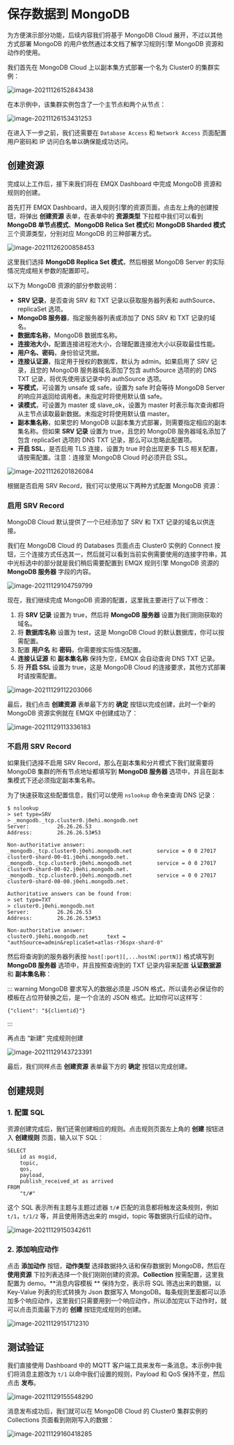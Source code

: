 # 保存数据到 MongoDB

为方便演示部分功能，后续内容我们将基于 MongoDB Cloud 展开，不过以其他方式部署 MongoDB 的用户依然通过本文档了解学习规则引擎 MongoDB 资源和动作的使用。

我们首先在 MongoDB Cloud 上以副本集方式部署一个名为 Cluster0 的集群实例：

![image-20211126152843438](./assets/rule-engine/mongo_data_to_store1.png)

在本示例中，该集群实例包含了一个主节点和两个从节点：

![image-20211126153431253](./assets/rule-engine/mongo_data_to_store2.png)

在进入下一步之前，我们还需要在 `Database Access` 和 `Network Access` 页面配置用户密码和 IP 访问白名单以确保能成功访问。

## 创建资源

完成以上工作后，接下来我们将在 EMQX Dashboard 中完成 MongoDB 资源和规则的创建。

首先打开 EMQX Dashboard，进入规则引擎的资源页面，点击左上角的创建按钮，将弹出 **创建资源** 表单，在表单中的 **资源类型** 下拉框中我们可以看到 **MongoDB 单节点模式**、**MongoDB Relica Set 模式**和 **MongoDB Sharded 模式**三个资源类型，分别对应 MongoDB 的三种部署方式。

![image-20211126200858453](./assets/rule-engine/mongo_data_to_store3.png)

这里我们选择 **MongoDB Replica Set 模式**，然后根据 MongoDB Server 的实际情况完成相关参数的配置即可。

以下为 MongoDB 资源的部分参数说明：

- **SRV 记录**，是否查询 SRV 和 TXT 记录以获取服务器列表和 authSource、replicaSet 选项。
- **MongoDB 服务器**，指定服务器列表或添加了 DNS SRV 和 TXT 记录的域名。
- **数据库名称**，MongoDB 数据库名称。
- **连接池大小**，配置连接进程池大小，合理配置连接池大小以获取最佳性能。
- **用户名、密码**，身份验证凭据。
- **连接认证源**，指定用于授权的数据库，默认为 admin。如果启用了 SRV 记录，且您的 MongoDB 服务器域名添加了包含 authSource 选项的的 DNS TXT 记录，将优先使用该记录中的 authSource 选项。
- **写模式**，可设置为 unsafe 或 safe，设置为 safe 时会等待 MongoDB Server 的响应并返回给调用者。未指定时将使用默认值 safe。
- **读模式**，可设置为 master 或 slave_ok，设置为 master 时表示每次查询都将从主节点读取最新数据。未指定时将使用默认值 master。
- **副本集名称**，如果您的 MongoDB 以副本集方式部署，则需要指定相应的副本集名称。但如果 **SRV 记录** 设置为 true，且您的 MongoDB 服务器域名添加了包含 replicaSet 选项的 DNS TXT 记录，那么可以忽略此配置项。
- **开启 SSL**，是否启用 TLS 连接，设置为 true 时会出现更多 TLS 相关配置，请按需配置。注意：连接至 MongoDB Cloud 时必须开启 SSL。

![image-20211126201826084](./assets/rule-engine/mongo_data_to_store4.png)

根据是否启用 SRV Record，我们可以使用以下两种方式配置 MongoDB 资源：

### 启用 SRV Record

MongoDB Cloud 默认提供了一个已经添加了 SRV 和 TXT 记录的域名以供连接。

我们在 MongoDB Cloud 的 Databases 页面点击 Cluster0 实例的 Connect 按钮，三个连接方式任选其一，然后就可以看到当前实例需要使用的连接字符串，其中光标选中的部分就是我们稍后需要配置到 EMQX 规则引擎 MongoDB 资源的 **MongoDB 服务器** 字段的内容。

![image-20211129104759799](./assets/rule-engine/mongo_data_to_store5.png)

现在，我们继续完成 MongoDB 资源的配置，这里我主要进行了以下修改：

1. 将 **SRV 记录** 设置为 true，然后将 **MongoDB 服务器** 设置为我们刚刚获取的域名。
2. 将 **数据库名称** 设置为 test，这是 MongoDB Cloud 的默认数据库，你可以按需配置。
3. 配置 **用户名** 和 **密码**，你需要按实际情况配置。
4. **连接认证源** 和 **副本集名称** 保持为空，EMQX 会自动查询 DNS TXT 记录。
5. 将 **开启 SSL** 设置为 true，这是 MongoDB Cloud 的连接要求，其他方式部署时请按需配置。

![image-20211129112203066](./assets/rule-engine/mongo_data_to_store6.png)

最后，我们点击 **创建资源** 表单最下方的 **确定** 按钮以完成创建，此时一个新的 MongoDB 资源实例就在 EMQX 中创建成功了：

![image-20211129113336183](./assets/rule-engine/mongo_data_to_store7.png)

### 不启用 SRV Record

如果我们选择不启用 SRV Record，那么在副本集和分片模式下我们就需要将 MongoDB 集群的所有节点地址都填写到 **MongoDB 服务器** 选项中，并且在副本集模式下还必须指定副本集名称。

为了快速获取这些配置信息，我们可以使用 `nslookup` 命令来查询 DNS 记录：

```
$ nslookup
> set type=SRV 
> _mongodb._tcp.cluster0.j0ehi.mongodb.net
Server:         26.26.26.53
Address:        26.26.26.53#53

Non-authoritative answer:
_mongodb._tcp.cluster0.j0ehi.mongodb.net        service = 0 0 27017 cluster0-shard-00-01.j0ehi.mongodb.net.
_mongodb._tcp.cluster0.j0ehi.mongodb.net        service = 0 0 27017 cluster0-shard-00-02.j0ehi.mongodb.net.
_mongodb._tcp.cluster0.j0ehi.mongodb.net        service = 0 0 27017 cluster0-shard-00-00.j0ehi.mongodb.net.

Authoritative answers can be found from:
> set type=TXT 
> cluster0.j0ehi.mongodb.net
Server:         26.26.26.53
Address:        26.26.26.53#53

Non-authoritative answer:
cluster0.j0ehi.mongodb.net      text = "authSource=admin&replicaSet=atlas-r36spx-shard-0"
```

然后将查询到的服务器列表按 `host[:port][,...hostN[:portN]]` 格式填写到 **MongoDB 服务器** 选项中，并且按照查询到的 TXT 记录内容来配置 **认证数据源** 和 **副本集名称**：

::: warning
MongoDB 要求写入的数据必须是 JSON 格式，所以请务必保证你的模板在占位符替换之后，是一个合法的 JSON 格式。比如你可以这样写：

```
{"client": "${clientid}"}
```
:::

再点击 “新建” 完成规则创建

![image-20211129143723391](./assets/rule-engine/mongo_data_to_store8.png)

最后，我们同样点击 **创建资源** 表单最下方的 **确定** 按钮以完成创建。

## 创建规则

### 1. 配置 SQL

资源创建完成后，我们还需创建相应的规则。点击规则页面左上角的 **创建** 按钮进入 **创建规则** 页面，输入以下 SQL：

```
SELECT
	id as msgid,
	topic,
	qos,
	payload,
	publish_received_at as arrived
FROM
	"t/#"
```

这个 SQL 表示所有主题与主题过滤器 `t/#` 匹配的消息都将触发这条规则，例如 `t/1`，`t/1/2` 等，并且使用筛选出来的 msgid，topic 等数据执行后续的动作。

![image-20211129150342611](./assets/rule-engine/mongo_data_to_store9.png)

### 2. 添加响应动作

点击 **添加动作** 按钮，**动作类型** 选择数据持久话和保存数据到 MongoDB，然后在 **使用资源** 下拉列表选择一个我们刚刚创建的资源。**Collection** 按需配置，这里我配置为 demo。**消息内容模板 ** 保持为空，表示将 SQL 筛选出来的数据，以 Key-Value 列表的形式转换为 Json 数据写入 MongoDB。每条规则里面都可以添加多个响应动作，这里我们只需要用到一个响应动作，所以添加完以下动作时，就可以点击页面最下方的 **创建** 按钮完成规则的创建。

![image-20211129151712310](./assets/rule-engine/mongo_data_to_store10.png)

## 测试验证

我们直接使用 Dashboard 中的 MQTT 客户端工具来发布一条消息。本示例中我们将消息主题改为 `t/1` 以命中我们设置的规则，Payload 和 QoS 保持不变，然后点击 **发布**。

![image-20211129155548290](./assets/rule-engine/mongo_data_to_store11.png)

消息发布成功后，我们就可以在 MongoDB Cloud 的 Cluster0 集群实例的 Collections 页面看到刚刚写入的数据：

![image-20211129160418285](./assets/rule-engine/mongo_data_to_store12.png)



